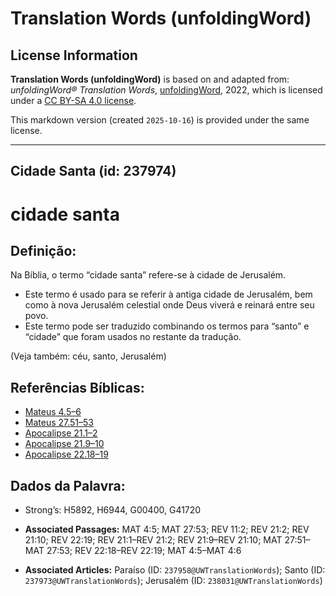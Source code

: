 # Translation Words (unfoldingWord)

## License Information

**Translation Words (unfoldingWord)** is based on and adapted from: _unfoldingWord® Translation Words_, [unfoldingWord](https://unfoldingword.org/utw), 2022, which is licensed under a [CC BY-SA 4.0 license](https://creativecommons.org/licenses/by-sa/4.0/legalcode.en).

This markdown version (created `2025-10-16`) is provided under the same license.



--------------------------------

## Cidade Santa (id: 237974)

cidade santa
============

Definição:
----------

Na Bíblia, o termo “cidade santa” refere\-se à cidade de Jerusalém.

* Este termo é usado para se referir à antiga cidade de Jerusalém, bem como à nova Jerusalém celestial onde Deus viverá e reinará entre seu povo.
* Este termo pode ser traduzido combinando os termos para “santo” e “cidade” que foram usados no restante da tradução.

(Veja também: céu, santo, Jerusalém)

Referências Bíblicas:
---------------------

* [Mateus 4\.5–6](https://ref.ly/Matt4:5-Matt4:6)
* [Mateus 27\.51–53](https://ref.ly/Matt27:51-Matt27:53)
* [Apocalipse 21\.1–2](https://ref.ly/Rev21:1-Rev21:2)
* [Apocalipse 21\.9–10](https://ref.ly/Rev21:9-Rev21:10)
* [Apocalipse 22\.18–19](https://ref.ly/Rev22:18-Rev22:19)

Dados da Palavra:
-----------------

* Strong’s: H5892, H6944, G00400, G41720

* **Associated Passages:** MAT 4:5; MAT 27:53; REV 11:2; REV 21:2; REV 21:10; REV 22:19; REV 21:1–REV 21:2; REV 21:9–REV 21:10; MAT 27:51–MAT 27:53; REV 22:18–REV 22:19; MAT 4:5–MAT 4:6
* **Associated Articles:** Paraíso (ID: `237958@UWTranslationWords`); Santo (ID: `237973@UWTranslationWords`); Jerusalém (ID: `238031@UWTranslationWords`)


